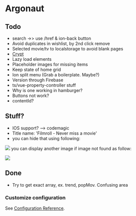 # Argonaut

## Todo

- search ->> use /href & ion-back button
- Avoid duplicates in wishlist, by 2nd click remove
- Selected movie/tv to localstorage to avoid blank pages
- [Crypt](https://github.com/brix/crypto-js)
- Lazy load elements
- Placeholder images for missing items
- Keep state of home grid
- Ion split menu (Grab a boilerplate. Maybe?)
- Version through Firebase
- ts/vue-property-controller stuff
- Why is one working in hamburger?
- Buttons not work?
- contentId?

## Stuff?

- IOS support? --> codemagic
- Title name: 'Filmroll - Never miss a movie'
- you can hide that using following:

<img
  src="my.png"
  onerror="this.style.display='none'"
/>
you can display another image if image not found as follow:

<img src="my.png" onerror="this.src = 'image-not-found.png';" />

## Done

- Try to get exact array, ex. trend, popMov. Confusing area

### Customize configuration

See [Configuration Reference](https://cli.vuejs.org/config/).
